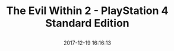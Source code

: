 ---
title: > #shorten me
  The Evil Within 2 - PlayStation 4 Standard Edition
name: >
  The Evil Within 2 - PlayStation 4 Standard Edition
date: "2017-12-19 16:16:13"
buy_now: "https://www.amazon.com/Evil-Within-PlayStation-Standard-4/dp/B071WPL1L8?psc=1&SubscriptionId=AKIAIA5RBQIWQVTCUEUQ&tag=coldcutdeals-20&linkCode=xm2&camp=2025&creative=165953&creativeASIN=B071WPL1L8"
description_markdown: >-

  - Story of Redemption - Return to the nightmare to win back your life and your daughter.

  - Discover Horrifying Domains - Explore as far or quickly as you dare, but prepare wisely.

  - Face Disturbing Enemies - Survive encounters with sadistic enemies and twisted creatures.

  - Choose How to Survive - Attack from the shadows, run like hell, or go in guns-blazing with very limited ammo.

  - Visceral Horror and Suspense - Enter a world filled with anxiety-inducing thrills and disturbing moments.


tweet_id_str: "943153002218651648"
price: "$59.99"
list_price: ""
deal_price: ""
you_save: ""
asin: "B071WPL1L8"
image: "https://images-na.ssl-images-amazon.com/images/I/51f06WM5R2L.jpg"
---